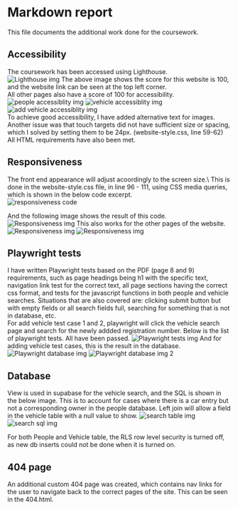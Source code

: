 # Markdown report
This file documents the additional work done for the coursework.

## Accessibility
The coursework has been accessed using Lighthouse.\
![Lighthouse img](images/accessibility.png)
The above image shows the score for this website is 100, and the website link can be seen at the top left corner.\
All other pages also have a score of 100 for accessibility.
![people accessiblity img](images/people-accessibility.png)
![vehicle accessiblity img](images/vehicle-accessibility.png)
![add vehicle accessiblity img](images/add-accessibility.png)\
To achieve good accessibility, I have added alternative text for images. Another issue was that touch targets did not have sufficient size or spacing, which I solved by setting them to be 24px. (website-style.css, line 59-62)
All HTML requirements have also been met. 

## Responsiveness
The front end appearance will adjust acoordingly to the screen size.\ 
This is done in the website-style.css file, in line 96 - 111, using CSS media queries, which is shown in the below code excerpt.\
![responsiveness code](images/responsiveness-code.png)

And the following image shows the result of this code.\
![Responsiveness img](images/responsiveness.png)
This also works for the other pages of the website.
![Responsiveness img](images/vehicle-responsiveness.png)
![Responsiveness img](images/add-responsiveness.png.png)

## Playwright tests
I have written Playwright tests based on the PDF (page 8 and 9) requirements, such as page headings being h1 with the specific text, navigation link test for the correct text, all page sections having the correct css format, and tests for the javascript functions in both people and vehicle searches. Situations that are also covered are: clicking submit button but with empty fields or all search fields full, searching for something that is not in database, etc.\
For add vehicle test case 1 and 2, playwright will click the vehicle search page and search for the newly addded registration number.
Below is the list of playwright tests. All have been passed.
![Playwright tests img](images/playwright.png)
And for adding vehicle test cases, this is the result in the database.
![Playwright database img](images/playwright-db1.png)
![Playwright database img 2](images/playwright-db2.png)


## Database
View is used in supabase for the vehicle search, and the SQL is shown in the below image. This is to account for cases where there is a car entry but not a corresponding owner in the people database. Left join will allow a field in the vehicle table with a null value to show.
![search table img](images/search-table.png)
![search sql img](images/search-sql.png)

For both People and Vehicle table, the RLS row level security is turned off, as new db inserts could not be done when it is turned on.

## 404 page
An additional custom 404 page was created, which contains nav links for the user to navigate back to the correct pages of the site. This can be seen in the 404.html.
